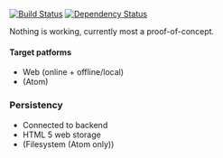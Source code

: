 [![Build Status](https://travis-ci.org/larshp/WABAP.svg?branch=master)](https://travis-ci.org/larshp/WABAP)
[![Dependency Status](https://david-dm.org/larshp/WABAP.svg)](https://david-dm.org/larshp/WABAP)

Nothing is working, currently most a proof-of-concept.

#### Target patforms
* Web (online + offline/local)
* (Atom)

### Persistency
* Connected to backend
* HTML 5 web storage
* (Filesystem (Atom only))
